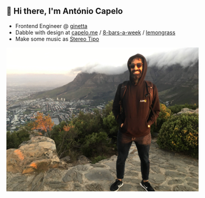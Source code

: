 ## 👋 Hi there, I'm António Capelo

- Frontend Engineer @ [ginetta](https://ginetta.net)
- Dabble with design at [capelo.me](https://capelo.me/) / [8-bars-a-week](https://8-bars-a-week.capelo.me/) / [lemongrass](https://lemongrass.capelo.me/)
- Make some music as [Stereo Tipo](https://open.spotify.com/artist/1Q2lebZd9A7fFI1pMat3aP)

![Caps Town](capstown.jpg "Capstown")

